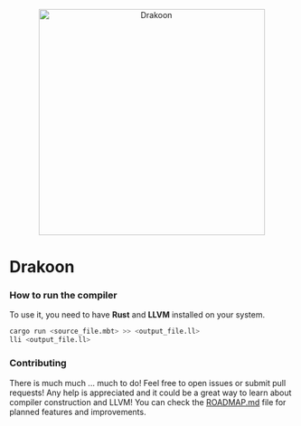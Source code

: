 <p align="center">
  <img src="https://francescopapini.com/assets/img/projects/drakoon.png" alt="Drakoon" width="400"/>
</p>

# Drakoon

### How to run the compiler
To use it, you need to have **Rust** and **LLVM** installed on your system.

```bash
cargo run <source_file.mbt> >> <output_file.ll>
lli <output_file.ll>
```

### Contributing
There is much much ... much to do! Feel free to open issues or submit pull requests! Any help is appreciated and it could be a great way to learn about compiler construction and LLVM!
You can check the [ROADMAP.md](./ROADMAP.md) file for planned features and improvements.